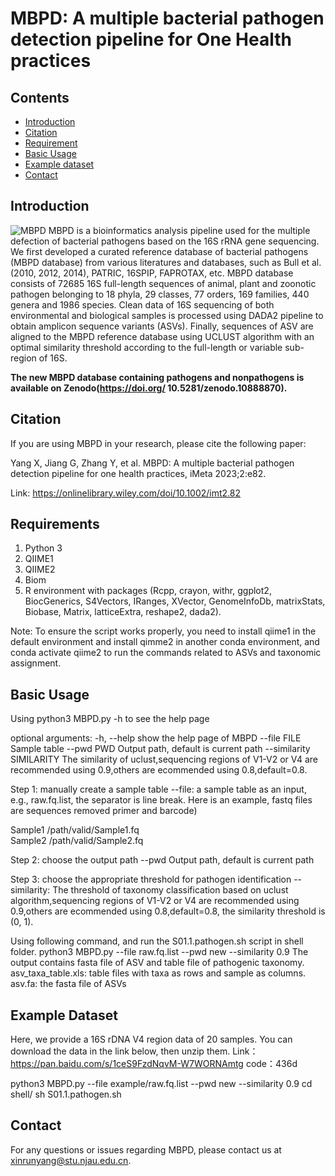 # MBPD: A multiple bacterial pathogen detection pipeline for One Health practices

## Contents

- [Introduction](#introduction)
- [Citation](#Citation)
- [Requirement](#requirement)
- [Basic Usage](#basic-usage)
- [Example dataset](#example-dataset)
- [Contact](#Contact)

## Introduction
![MBPD](https://github.com/LorMeBioAI/MBPD/blob/main/pic/workflow.png)
MBPD is a bioinformatics analysis pipeline used for the multiple defection of bacterial pathogens based on the 16S rRNA gene sequencing. We first developed a curated reference database of bacterial pathogens (MBPD database) from various literatures and databases, such as Bull et al. (2010, 2012, 2014), PATRIC, 16SPIP, FAPROTAX, etc. MBPD database consists of 72685 16S full-length sequences of animal, plant and zoonotic pathogen belonging to 18 phyla, 29 classes, 77 orders, 169 families, 440 genera and 1986 species. Clean data of 16S sequencing of both environmental and biological samples is processed using DADA2 pipeline  to obtain amplicon sequence variants (ASVs). Finally, sequences of ASV are aligned to the MBPD reference database using UCLUST algorithm with an optimal similarity threshold according to the full-length or variable sub-region of 16S.

__The new MBPD database containing pathogens and nonpathogens is available on Zenodo(https://doi.org/ 10.5281/zenodo.10888870).__

## Citation

If you are using MBPD in your research, please cite the following paper:

Yang X, Jiang G, Zhang Y, et al. MBPD: A multiple bacterial pathogen detection pipeline for one health practices, iMeta 2023;2:e82.

Link: https://onlinelibrary.wiley.com/doi/10.1002/imt2.82

## Requirements

1.	Python 3
2.	QIIME1
3.	QIIME2
4.	Biom
5.	R environment with packages (Rcpp, crayon, withr, ggplot2, BiocGenerics, S4Vectors, IRanges, XVector, GenomeInfoDb, matrixStats, Biobase, Matrix, latticeExtra, reshape2, dada2).

Note: To ensure  the script works properly, you need to install qiime1 in the default environment and install qimme2 in another conda environment, and conda activate qiime2 to run the commands related to ASVs and taxonomic assignment.

## Basic Usage

Using python3 MBPD.py -h to see the help page

optional arguments:
  -h, --help	show the help page of MBPD
  --file FILE	Sample table
  --pwd PWD 	Output path, default is current path
  --similarity SIMILARITY	The similarity of uclust,sequencing regions of V1-V2 or V4 are recommended using 0.9,others are ecommended using 0.8,default=0.8.

Step 1: manually create a sample table 
--file: a sample table as an input, e.g., raw.fq.list, the separator is line break. Here is an example, fastq files are sequences removed primer and barcode)

Sample1 /path/valid/Sample1.fq  
Sample2 /path/valid/Sample2.fq

Step 2: choose the output path
--pwd Output path, default is current path

Step 3: choose the appropriate threshold for pathogen identification
--similarity: The threshold of taxonomy classification based on uclust algorithm,sequencing regions of V1-V2 or V4 are recommended using 0.9,others are ecommended using 0.8,default=0.8, the similarity threshold is (0, 1).

Using following command, and run the S01.1.pathogen.sh script in shell folder. 
python3 MBPD.py --file raw.fq.list --pwd new --similarity 0.9
The output contains fasta file of ASV and table file of pathogenic taxonomy.
asv_taxa_table.xls: table files with taxa as rows and sample as columns.
asv.fa: the fasta file of ASVs

## Example Dataset

Here, we provide a 16S rDNA V4 region data of 20 samples.
You can download the data in the link below, then unzip them.
Link：https://pan.baidu.com/s/1ceS9FzdNqvM-W7WORNAmtg code：436d 

python3 MBPD.py --file example/raw.fq.list --pwd new --similarity 0.9
cd shell/
sh S01.1.pathogen.sh

## Contact

For any questions or issues regarding MBPD, please contact us at xinrunyang@stu.njau.edu.cn.
